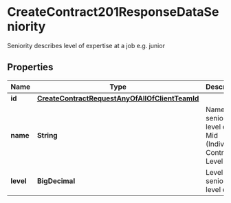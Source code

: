 

# CreateContract201ResponseDataSeniority

Seniority describes level of expertise at a job e.g. junior

## Properties

| Name | Type | Description | Notes |
|------------ | ------------- | ------------- | -------------|
|**id** | [**CreateContractRequestAnyOfAllOfClientTeamId**](CreateContractRequestAnyOfAllOfClientTeamId.md) |  |  |
|**name** | **String** | Name of seniority level e.g. Mid (Individual Contributor Level 2) |  |
|**level** | **BigDecimal** | Level of seniority level e.g. 2 |  [optional] |



